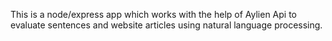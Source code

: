 This is a node/express app which works with the help of Aylien Api to evaluate sentences and website articles using natural language processing.
